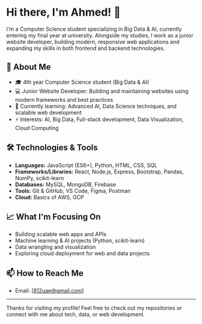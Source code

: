 # Hi there, I'm Ahmed! 👋

I'm a Computer Science student specializing in Big Data & AI, currently entering my final year at university. Alongside my studies, I work as a junior website developer, building modern, responsive web applications and expanding my skills in both frontend and backend technologies.

## 🚀 About Me

- 🎓 4th year Computer Science student (Big Data & AI)
- 💻 Junior Website Developer: Building and maintaining websites using modern frameworks and best practices
- 🌱 Currently learning: Advanced AI, Data Science techniques, and scalable web development
- ⚡ Interests: AI, Big Data, Full-stack development, Data Visualization, Cloud Computing

## 🛠️ Technologies & Tools

- **Languages:** JavaScript (ES6+), Python, HTML, CSS, SQL
- **Frameworks/Libraries:** React, Node.js, Express, Bootstrap, Pandas, NumPy, scikit-learn
- **Databases:** MySQL, MongoDB, Firebase
- **Tools:** Git & GitHub, VS Code, Figma, Postman
- **Cloud:** Basics of AWS, GCP

## 📈 What I'm Focusing On

- Building scalable web apps and APIs
- Machine learning & AI projects (Python, scikit-learn)
- Data wrangling and visualization
- Exploring cloud deployment for web and data projects

## 📫 How to Reach Me

- Email: [812uae@gmail.com]

---

Thanks for visiting my profile! Feel free to check out my repositories or connect with me about tech, data, or web development.

